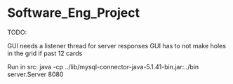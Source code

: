 # Software_Eng_Project

TODO:

GUI needs a listener thread for server responses
GUI has to not make holes in the grid if past 12 cards

Run in src:
java -cp ../lib/mysql-connector-java-5.1.41-bin.jar:../bin server.Server 8080
